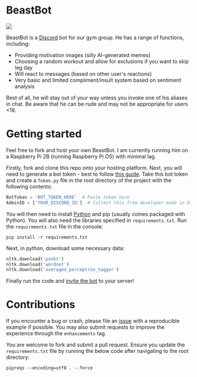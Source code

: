 # BeastBot
![](https://img.shields.io/badge/version-1.0-green)

BeastBot is a [Discord](https://discord.com/) bot for our gym group. He has a range of functions, including:

* Providing motivation images (silly AI-generated memes)
* Choosing a random workout and allow for exclusions if you want to skip leg day
* Will react to messages (based on other user's reactions)
* Very basic and limited compliment/insult system based on sentiment analysis

Best of all, he will stay out of your way unless you invoke one of his aliases in chat. Be aware that he can be rude and may not be appropriate for users <18.

# Getting started
Feel free to fork and host your own BeastBot. I am currently running him on a Raspberry Pi 2B (running Raspberry Pi OS) with minimal lag.

Firstly, fork and clone this repo onto your hosting platform. Next, you will need to generate a bot token - best to follow [this guide](https://discordpy.readthedocs.io/en/stable/discord.html). Take this bot token and create a `Token.py` file in the root directory of the project with the following contents:

```python
BotToken = 'BOT_TOKEN_HERE'  # Paste token here
AdminID = ['YOUR_DISCORD_ID']  # Collect this from developer mode in Discord itself
```

You will then need to install [Python](https://www.python.org/downloads/) and pip (usually comes packaged with Python). You will also need the libraries specified in `requirements.txt`. Run the `requirements.txt` file in the console:

```commandline
pip install -r requirements.txt
```

Next, in python, download some necessary data:

```python
nltk.download('punkt')
nltk.download('wordnet')
nltk.download('averaged_perceptron_tagger')
```

Finally run the code and [invite the bot](https://discordjs.guide/preparations/adding-your-bot-to-servers.html#creating-and-using-your-invite-link) to your server!

# Contributions
If you encounter a bug or crash, please file an [issue](https://github.com/PeterM74/BeastBot/issues) with a reproducible example if possible. You may also submit requests to improve the experience through the `enhancements` tag.

You are welcome to fork and submit a pull request. Ensure you update the `requirements.txt` file by running the below code after navigating to the root directory:

```commandline
pipreqs --encoding=utf8 . --force
```